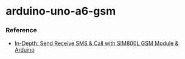 arduino-uno-a6-gsm
==================
### Reference
- [In-Depth: Send Receive SMS & Call with SIM800L GSM Module & Arduino](https://lastminuteengineers.com/sim800l-gsm-module-arduino-tutorial/)
